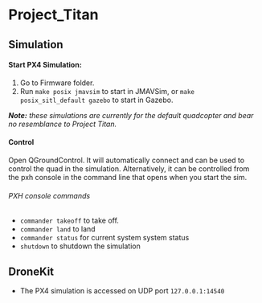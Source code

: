 # Project_Titan

## Simulation

#### Start PX4 Simulation:
1. Go to Firmware folder.
2. Run `make posix jmavsim` to start in JMAVSim, or
`make posix_sitl_default gazebo` to start in Gazebo.

*__Note:__ these simulations are currently for the default quadcopter and bear no resemblance to Project Titan.*

#### Control
Open QGroundControl. It will automatically connect and can be used to control the quad in the simulation. Alternatively, it can be controlled from the pxh console in the command line that opens when you start the sim.

###### PXH console commands

* `commander takeoff` to take off.
* `commander land` to land
* `commander status` for current system system status
* `shutdown` to shutdown the simulation

## DroneKit

* The PX4 simulation is accessed on UDP port `127.0.0.1:14540`
